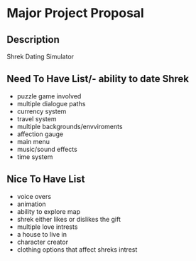 # Major Project Proposal

## Description
Shrek Dating Simulator

## Need To Have List/- ability to date Shrek
- puzzle game involved
- multiple dialogue paths
- currency system
- travel system
- multiple backgrounds/envviroments
- affection gauge
- main menu
- music/sound effects
- time system

## Nice To Have List
- voice overs
- animation
- ability to explore map
- shrek either likes or dislikes the gift
- multiple love intrests
- a house to live in
- character creator
- clothing options that affect shreks intrest


